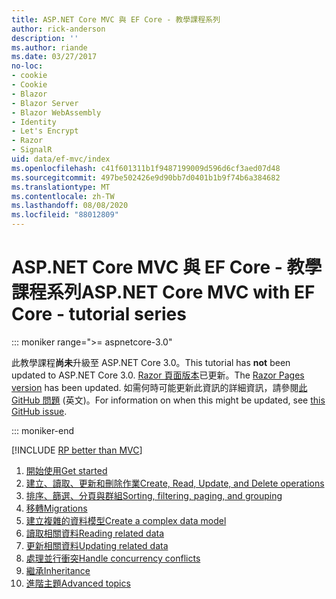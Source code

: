 ```yaml
---
title: ASP.NET Core MVC 與 EF Core - 教學課程系列
author: rick-anderson
description: ''
ms.author: riande
ms.date: 03/27/2017
no-loc:
- cookie
- Cookie
- Blazor
- Blazor Server
- Blazor WebAssembly
- Identity
- Let's Encrypt
- Razor
- SignalR
uid: data/ef-mvc/index
ms.openlocfilehash: c41f601311b1f9487199009d596d6cf3aed07d48
ms.sourcegitcommit: 497be502426e9d90bb7d0401b1b9f74b6a384682
ms.translationtype: MT
ms.contentlocale: zh-TW
ms.lasthandoff: 08/08/2020
ms.locfileid: "88012809"
---
```

# <a name="aspnet-core-mvc-with-ef-core---tutorial-series"></a><span data-ttu-id="72778-102">ASP.NET Core MVC 與 EF Core - 教學課程系列</span><span class="sxs-lookup"><span data-stu-id="72778-102">ASP.NET Core MVC with EF Core - tutorial series</span></span>

::: moniker range=">= aspnetcore-3.0"

<span data-ttu-id="72778-103">此教學課程**尚未**升級至 ASP.NET Core 3.0。</span><span class="sxs-lookup"><span data-stu-id="72778-103">This tutorial has **not** been updated to ASP.NET Core 3.0.</span></span> <span data-ttu-id="72778-104">[ Razor 頁面版本](xref:data/ef-rp/intro)已更新。</span><span class="sxs-lookup"><span data-stu-id="72778-104">The [Razor Pages version](xref:data/ef-rp/intro) has been updated.</span></span> <span data-ttu-id="72778-105">如需何時可能更新此資訊的詳細資訊，請參閱[此 GitHub 問題](https://github.com/dotnet/AspNetCore.Docs/issues/13920) \(英文\)。</span><span class="sxs-lookup"><span data-stu-id="72778-105">For information on when this might be updated, see [this GitHub issue](https://github.com/dotnet/AspNetCore.Docs/issues/13920).</span></span>

::: moniker-end

[!INCLUDE [RP better than MVC](../../includes/RP-EF/rp-over-mvc.md)]

1. [<span data-ttu-id="72778-106">開始使用</span><span class="sxs-lookup"><span data-stu-id="72778-106">Get started</span></span>](xref:data/ef-mvc/intro)
1. [<span data-ttu-id="72778-107">建立、讀取、更新和刪除作業</span><span class="sxs-lookup"><span data-stu-id="72778-107">Create, Read, Update, and Delete operations</span></span>](xref:data/ef-mvc/crud)
1. [<span data-ttu-id="72778-108">排序、篩選、分頁與群組</span><span class="sxs-lookup"><span data-stu-id="72778-108">Sorting, filtering, paging, and grouping</span></span>](xref:data/ef-mvc/sort-filter-page)
1. [<span data-ttu-id="72778-109">移轉</span><span class="sxs-lookup"><span data-stu-id="72778-109">Migrations</span></span>](xref:data/ef-mvc/migrations)
1. [<span data-ttu-id="72778-110">建立複雜的資料模型</span><span class="sxs-lookup"><span data-stu-id="72778-110">Create a complex data model</span></span>](xref:data/ef-mvc/complex-data-model)
1. [<span data-ttu-id="72778-111">讀取相關資料</span><span class="sxs-lookup"><span data-stu-id="72778-111">Reading related data</span></span>](xref:data/ef-mvc/read-related-data)
1. [<span data-ttu-id="72778-112">更新相關資料</span><span class="sxs-lookup"><span data-stu-id="72778-112">Updating related data</span></span>](xref:data/ef-mvc/update-related-data)
1. [<span data-ttu-id="72778-113">處理並行衝突</span><span class="sxs-lookup"><span data-stu-id="72778-113">Handle concurrency conflicts</span></span>](xref:data/ef-mvc/concurrency)
1. [<span data-ttu-id="72778-114">繼承</span><span class="sxs-lookup"><span data-stu-id="72778-114">Inheritance</span></span>](xref:data/ef-mvc/inheritance)
1. [<span data-ttu-id="72778-115">進階主題</span><span class="sxs-lookup"><span data-stu-id="72778-115">Advanced topics</span></span>](xref:data/ef-mvc/advanced)

